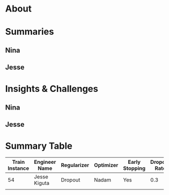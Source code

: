 # About




# Summaries
## Nina




## Jesse




# Insights & Challenges
## Nina




## Jesse



# Summary Table
| Train Instance | Engineer Name | Regularizer | Optimizer | Early Stopping | Dropout Rate | Accuracy | F1 Score | Recall | Precision |
|---------------|--------------|-------------|-----------|---------------|-------------|----------|---------|--------|----------|
|54               |Jesse Kiguta              |Dropout             |Nadam           |Yes               |0.3             |65.9          |61.7         |65.9        |58.0          |
|               |              |             |           |               |             |          |         |        |          |

